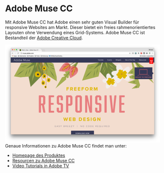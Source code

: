 # Adobe Muse CC
Mit Adobe Muse CC hat Adobe einen sehr guten Visual Builder für responsive Websites am Markt. Dieser bietet ein freies rahmenorientiertes Layouten ohne Verwendung eines Grid-Systems. Adobe Muse CC ist Bestandteil der [Adobe Creative Cloud](http://www.adobe.com/de/creativecloud.html).

![](../images/adobe-muse-cc/homepage.png)
Genaue Informationen zu Adobe Muse CC findet man unter:

* [Homepage des Produktes](http://muse.adobe.com/)
* [Resourcen zu Adobe Muse CC](http://resources.muse.adobe.com/collections/resources)
* [Video Tutorials in Adobe TV](http://tv.adobe.com/de/product/muse/)

